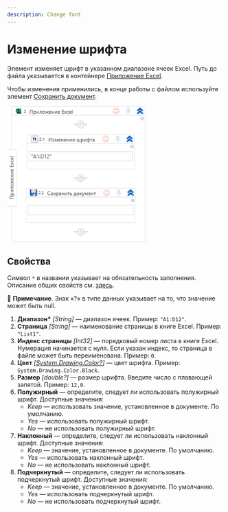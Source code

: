 ```yaml
---
description: Change font
---
```



# Изменение шрифта

Элемент изменяет шрифт в указанном диапазоне ячеек Excel. Путь до файла указывается в контейнере [Приложение Excel](https://docs.primo-rpa.ru/primo-rpa/g_elements/el_basic/els_excel/el_excel_app). 

Чтобы изменения применились, в конце работы c файлом используйте элемент [Сохранить документ](https://docs.primo-rpa.ru/primo-rpa/g_elements/el_basic/els_excel/el_excel_save).

![](<../../../.gitbook/assets1/windows_items/ExcelWFSetFont.png>)


## Свойства

Символ `*` в названии указывает на обязательность заполнения. Описание общих свойств см. [здесь](https://docs.primo-rpa.ru/primo-rpa/primo-studio/process/elements#svoistva-elementa).

:small_blue_diamond: **Примечание**. Знак «?» в типе данных указывает на то, что значение может быть null.

1. **Диапазон\*** *[String]* — диапазон ячеек. Пример: `"A1:D12"`.
1. **Страница** *[String]* — наименование страницы в книге Excel. Пример: `"List1"`.
1. **Индекс страницы** *[Int32]* — порядковый номер листа в книге Excel. Нумерация начинается с нуля. Если указан индекс, то страница в файле может быть переименована. Пример: `0`.
1. **Цвет** *[[System.Drawing.Color?](https://learn.microsoft.com/ru-ru/dotnet/api/system.drawing.color?view=net-5.0)]* — цвет шрифта. Пример: `System.Drawing.Color.Black`.
1. **Размер** *[double?]* — размер шрифта. Введите число с плавающей запятой. Пример: `12,0`.
1. **Полужирный** — определите, следует ли использовать полужирный шрифт. Доступные значения:
   * *Keep* — использовать значение, установленное в документе. По умолчанию.
   * *Yes* — использовать полужирный шрифт.
   * *No* — не использовать полужирный шрифт.
1. **Наклонный** — определите, следует ли использовать наклонный шрифт. Доступные значения:
   * *Keep* — значение, установленное в документе. По умолчанию.
   * *Yes* — использовать наклонный шрифт.
   * *No* — не использовать наклонный шрифт.
1. **Подчеркнутый** — определите, следует ли использовать подчеркнутый шрифт. Доступные значения:
   * *Keep* — значение, установленное в документе. По умолчанию.
   * *Yes* — использовать подчеркнутый шрифт.
   * *No* — не использовать подчеркнутый шрифт.
